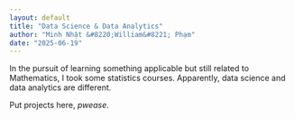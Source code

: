 ```yaml
---
layout: default
title: "Data Science & Data Analytics"
author: "Minh Nhật &#8220;William&#8221; Phạm"
date: "2025-06-19"
---
```


In the pursuit of learning something applicable but still related to Mathematics, I took some statistics courses. Apparently, data science and data analytics are different.

Put projects here, *pwease*.